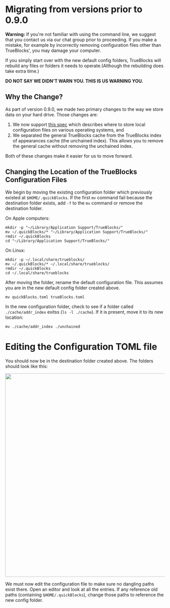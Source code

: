 # Migrating from versions prior to 0.9.0

**Warning:** If you're not familiar with using the command line, we suggest that you contact us via our chat group prior to proceeding. If you make a mistake, for example by incorrectly removing configuration files other than TrueBlocks', you may damage your computer.

If you simply start over with the new default config folders, TrueBlocks will rebuild any files or folders it needs to operate.(Although the rebuilding does take extra time.)

**DO NOT SAY WE DIDN'T WARN YOU. THIS IS US WARNING YOU.**

## Why the Change?

As part of version 0.9.0, we made two primary changes to the way we store data on your hard drive. Those changes are:

1. We now support [this spec](https://specifications.freedesktop.org/basedir-spec/basedir-spec-latest.html) which describes where to store local configuration files on various operating systems, and
2. We separated the general TrueBlocks cache from the TrueBlocks index of appearances cache (the unchained index). This allows you to remove the general cache without removing the unchained index.

Both of these changes make it easier for us to move forward.

## Changing the Location of the TrueBlocks Configuration Files

We begin by moving the existing configuration folder which previously existed at `$HOME/.quickBlocks`. If the first `mv` command fail because the destination folder exists, add `-f` to the `mv` command or remove the destination folder.

On Apple computers:

```[bash]
mkdir -p "~/Library/Application Support/TrueBlocks/"
mv ~/.quickBlocks/* "~/Library/Application Support/TrueBlocks/"
rmdir ~/.quickBlocks
cd "~/Library/Application Support/TrueBlocks/"
```

On Linux:

```[bash]
mkdir -p ~/.local/share/trueblocks/
mv ~/.quickBlocks/* ~/.local/share/trueblocks/
rmdir ~/.quickBlocks
cd ~/.local/share/trueblocks
```

After moving the folder, rename the default configuration file. This assumes you are in the new default config folder created above.

```[bash]
mv quickBlocks.toml trueBlocks.toml
```

In the new configuration folder, check to see if a folder called `./cache/addr_index` exitss (`ls -l ./cache`). If it is present, move it to its new location:

```[bash]
mv ./cache/addr_index ./unchained
```

# Editing the Configuration TOML file

You should now be in the destination folder created above. The folders should look like this:

<img src="https://github.com/TrueBlocks/trueblocks-core/blob/new-default-dir/src/other/migrations/folders.png" width="640" />

We must now edit the configuration file to make sure no dangling paths exist there. Open an editor and look at all the entries. If any reference old paths (containing `$HOME/.quickBlocks`), change those paths to reference the new config folder.

